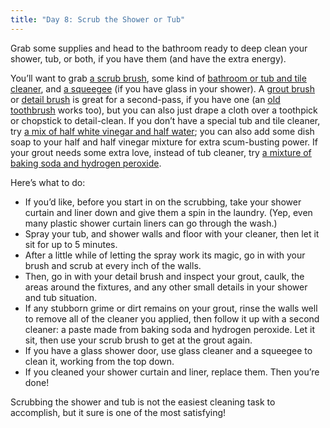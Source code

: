 ```yaml
---
title: "Day 8: Scrub the Shower or Tub"
---
```


Grab some supplies and head to the bathroom ready to deep clean your shower, tub, or both, if you have them (and have the extra energy).

You’ll want to grab [a scrub brush](https://www.amazon.com/OXO-Grips-Heavy-Scrub-Brush/dp/B00004OCLS/?asc_campaign=AT-36741309&asc_refurl=https%3A%2F%2Fwww.apartmenttherapy.com%2Fshower-tub-scrub-spring-cleaning-36741309&asc_source=&tag=apartmentth0a-20), some kind of [bathroom or tub and tile cleaner](https://www.blueland.com/collections/starter-set/products/bathroom-starter-set), and [a squeegee](https://www.amazon.com/OXO-Good-Grips-All-Purpose-Squeegee/dp/B000CCDBRK/?asc_campaign=AT-36741309&asc_refurl=https%3A%2F%2Fwww.apartmenttherapy.com%2Fshower-tub-scrub-spring-cleaning-36741309&asc_source=&tag=apartmentth0a-20) (if you have glass in your shower). A [grout brush](https://www.amazon.com/Fuginator-Scrub-Brush-Tile-Grout/dp/B07GVRXWFH/?asc_campaign=AT-36741309&asc_refurl=https%3A%2F%2Fwww.apartmenttherapy.com%2Fshower-tub-scrub-spring-cleaning-36741309&asc_source=&tag=apartmentth0a-20) or [detail brush](https://www.amazon.com/OXO-Grips-Clean-Brush-Orange/dp/B003M8GMS6/?asc_campaign=AT-36741309&asc_refurl=https%3A%2F%2Fwww.apartmenttherapy.com%2Fshower-tub-scrub-spring-cleaning-36741309&asc_source=&tag=apartmentth0a-20) is great for a second-pass, if you have one (an [old toothbrush](https://www.apartmenttherapy.com/recycle-old-toothbrushes-cleaning-266735) works too), but you can also just drape a cloth over a toothpick or chopstick to detail-clean. If you don’t have a special tub and tile cleaner, try [a mix of half white vinegar and half water](https://video.apartmenttherapy.com/m/tPFjkW5M/cleaning-recipes-scum-busting-shower-spray); you can also add some dish soap to your half and half vinegar mixture for extra scum-busting power. If your grout needs some extra love, instead of tub cleaner, try [a mixture of baking soda and hydrogen peroxide](https://www.apartmenttherapy.com/best-diy-grout-cleaner-test-36737568).

Here’s what to do:

-  If you’d like, before you start in on the scrubbing, take your shower curtain and liner down and give them a spin in the laundry. (Yep, even many plastic shower curtain liners can go through the wash.)
-  Spray your tub, and shower walls and floor with your cleaner, then let it sit for up to 5 minutes.
-  After a little while of letting the spray work its magic, go in with your brush and scrub at every inch of the walls.
-  Then, go in with your detail brush and inspect your grout, caulk, the areas around the fixtures, and any other small details in your shower and tub situation.
-  If any stubborn grime or dirt remains on your grout, rinse the walls well to remove all of the cleaner you applied, then follow it up with a second cleaner: a paste made from baking soda and hydrogen peroxide. Let it sit, then use your scrub brush to get at the grout again.
-  If you have a glass shower door, use glass cleaner and a squeegee to clean it, working from the top down.
-  If you cleaned your shower curtain and liner, replace them. Then you’re done!

Scrubbing the shower and tub is not the easiest cleaning task to accomplish, but it sure is one of the most satisfying!
